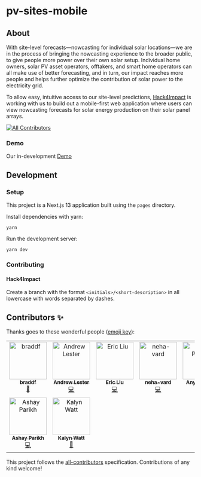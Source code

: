 # pv-sites-mobile

## About

With site-level forecasts—nowcasting for individual solar locations—we are in the process of bringing the nowcasting experience to the broader public, to give people more power over their own solar setup. Individual home owners, solar PV asset operators, offtakers, and smart home operators can all make use of better forecasting, and in turn, our impact reaches more people and helps further optimize the contribution of solar power to the electricity grid.

To allow easy, intuitive access to our site-level predictions, [Hack4Impact](https://uiuc.hack4impact.org/) is working with us to build out a mobile-first web application where users can view nowcasting forecasts for solar energy production on their solar panel arrays.

<!-- ALL-CONTRIBUTORS-BADGE:START - Do not remove or modify this section -->

[![All Contributors](https://img.shields.io/badge/all_contributors-9-orange.svg?style=flat-square)](#contributors-)

<!-- ALL-CONTRIBUTORS-BADGE:END -->

### Demo

Our in-development [Demo](https://pv-sites-mobile-hack4impact1.vercel.app/)

## Development

### Setup

This project is a Next.js 13 application built using the `pages` directory.

Install dependencies with yarn:

`yarn`

Run the development server:

`yarn dev`

### Contributing

#### Hack4Impact

Create a branch with the format `<initials>/<short-description>` in all lowercase with words separated by dashes.

## Contributors ✨

Thanks goes to these wonderful people ([emoji key](https://allcontributors.org/docs/en/emoji-key)):

<!-- ALL-CONTRIBUTORS-LIST:START - Do not remove or modify this section -->
<!-- prettier-ignore-start -->
<!-- markdownlint-disable -->
<table>
  <tbody>
    <tr>
      <td align="center" valign="top" width="14.28%"><a href="https://github.com/braddf"><img src="https://avatars.githubusercontent.com/u/41056982?v=4?s=100" width="100px;" alt="braddf"/><br /><sub><b>braddf</b></sub></a><br /><a href="#projectManagement-braddf" title="Project Management">📆</a></td>
      <td align="center" valign="top" width="14.28%"><a href="http://andrewlester.net"><img src="https://avatars.githubusercontent.com/u/23221268?v=4?s=100" width="100px;" alt="Andrew Lester"/><br /><sub><b>Andrew Lester</b></sub></a><br /><a href="https://github.com/openclimatefix/pv-sites-mobile/commits?author=AndrewLester" title="Code">💻</a></td>
      <td align="center" valign="top" width="14.28%"><a href="https://github.com/ericcccsliu"><img src="https://avatars.githubusercontent.com/u/62641231?v=4?s=100" width="100px;" alt="Eric Liu"/><br /><sub><b>Eric Liu</b></sub></a><br /><a href="https://github.com/openclimatefix/pv-sites-mobile/commits?author=ericcccsliu" title="Code">💻</a></td>
      <td align="center" valign="top" width="14.28%"><a href="https://github.com/neha-vard"><img src="https://avatars.githubusercontent.com/u/80798381?v=4?s=100" width="100px;" alt="neha-vard"/><br /><sub><b>neha-vard</b></sub></a><br /><a href="https://github.com/openclimatefix/pv-sites-mobile/commits?author=neha-vard" title="Code">💻</a></td>
      <td align="center" valign="top" width="14.28%"><a href="https://github.com/anyaparekh"><img src="https://avatars.githubusercontent.com/u/49364484?v=4?s=100" width="100px;" alt="Anya Parekh"/><br /><sub><b>Anya Parekh</b></sub></a><br /><a href="https://github.com/openclimatefix/pv-sites-mobile/commits?author=anyaparekh" title="Code">💻</a></td>
      <td align="center" valign="top" width="14.28%"><a href="https://github.com/rohanvan123"><img src="https://avatars.githubusercontent.com/u/67704979?v=4?s=100" width="100px;" alt="Rohan Vanjani"/><br /><sub><b>Rohan Vanjani</b></sub></a><br /><a href="https://github.com/openclimatefix/pv-sites-mobile/commits?author=rohanvan123" title="Code">💻</a></td>
      <td align="center" valign="top" width="14.28%"><a href="https://github.com/jackypark9852"><img src="https://avatars.githubusercontent.com/u/81858354?v=4?s=100" width="100px;" alt="Jacky Park"/><br /><sub><b>Jacky Park</b></sub></a><br /><a href="https://github.com/openclimatefix/pv-sites-mobile/commits?author=jackypark9852" title="Code">💻</a></td>
    </tr>
    <tr>
      <td align="center" valign="top" width="14.28%"><a href="http://ashayp.com"><img src="https://avatars.githubusercontent.com/u/21179174?v=4?s=100" width="100px;" alt="Ashay Parikh"/><br /><sub><b>Ashay Parikh</b></sub></a><br /><a href="https://github.com/openclimatefix/pv-sites-mobile/commits?author=ashayp22" title="Code">💻</a></td>
      <td align="center" valign="top" width="14.28%"><a href="https://www.kalynwatt.com/"><img src="https://images.squarespace-cdn.com/content/v1/6330cf626aba27472c9abe80/12e48df1-eb9e-4710-93fb-62811d3cbb9d/tempImagedpidYQ.jpg?format=500w" width="100px;" style="aspect-ratio: 1; object-fit: cover;" alt="Kalyn Watt"/><br /><sub><b>Kalyn Watt</b></sub></a><br /><a href="#design-kalynwatt" title="Design">🎨</a></td>
    </tr>
  </tbody>
</table>

<!-- markdownlint-restore -->
<!-- prettier-ignore-end -->

<!-- ALL-CONTRIBUTORS-LIST:END -->

This project follows the [all-contributors](https://github.com/all-contributors/all-contributors) specification. Contributions of any kind welcome!

